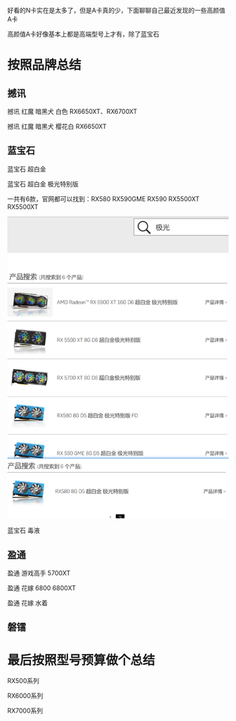 好看的N卡实在是太多了，但是A卡真的少，下面聊聊自己最近发现的一些高颜值A卡

高颜值A卡好像基本上都是高端型号上才有，除了蓝宝石

# 按照品牌总结

## 撼讯

撼讯 红魔 暗黑犬 白色 RX6650XT、RX6700XT

撼讯 红魔 暗黑犬 樱花白 RX6650XT

## 蓝宝石

蓝宝石 超白金 

蓝宝石 超白金 极光特别版

一共有6款，官网都可以找到：RX580 RX590GME RX590 RX5500XT RX5500XT

![img](./assets/1682577172492-183a56c7-e297-460b-9926-a61e5ccba31e.png)

蓝宝石 毒液 

## 盈通

盈通 游戏高手 5700XT

盈通 花嫁 6800 6800XT

盈通 花嫁 水着 

## 磐镭



# 最后按照型号预算做个总结

RX500系列

RX6000系列

RX7000系列
